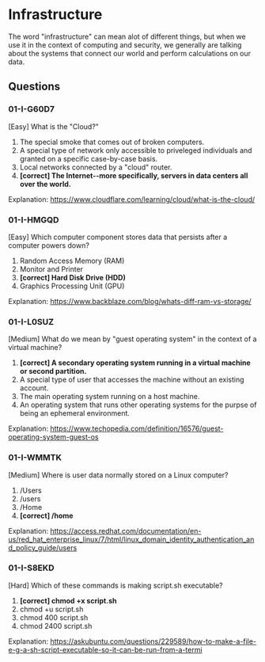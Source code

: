 # Infrastructure
The word "infrastructure" can mean alot of different things, but when we use it in the context of computing and security, we generally are talking about the systems that connect our world and perform calculations on our data.


## Questions
### 01-I-G60D7
[Easy] What is the "Cloud?"
1. The special smoke that comes out of broken computers.
2. A special type of network only accessible to priveleged individuals and granted on a specific case-by-case basis.
3. Local networks connected by a "cloud" router.
4. **[correct] The Internet--more specifically, servers in data centers all over the world.**

Explanation: https://www.cloudflare.com/learning/cloud/what-is-the-cloud/


### 01-I-HMGQD
[Easy] Which computer component stores data that persists after a computer powers down?
1. Random Access Memory (RAM)
2. Monitor and Printer
3. **[correct] Hard Disk Drive (HDD)**
4. Graphics Processing Unit (GPU)

Explanation: https://www.backblaze.com/blog/whats-diff-ram-vs-storage/


### 01-I-L0SUZ
[Medium] What do we mean by "guest operating system" in the context of a virtual machine?
1. **[correct] A secondary operating system running in a virtual machine or second partition.**
2. A special type of user that accesses the machine without an existing account.
3. The main operating system running on a host machine.
4. An operating system that runs other operating systems for the purpse of being an ephemeral environment.

Explanation: https://www.techopedia.com/definition/16576/guest-operating-system-guest-os


### 01-I-WMMTK
[Medium] Where is user data normally stored on a Linux computer?
1. /Users
2. /users
3. /Home
4. **[correct] /home**

Explanation: https://access.redhat.com/documentation/en-us/red_hat_enterprise_linux/7/html/linux_domain_identity_authentication_and_policy_guide/users


### 01-I-S8EKD
[Hard] Which of these commands is making script.sh executable?
1. **[correct] chmod +x script.sh**
2. chmod +u script.sh
3. chmod 400 script.sh
4. chmod 2400 script.sh

Explanation: https://askubuntu.com/questions/229589/how-to-make-a-file-e-g-a-sh-script-executable-so-it-can-be-run-from-a-termi
